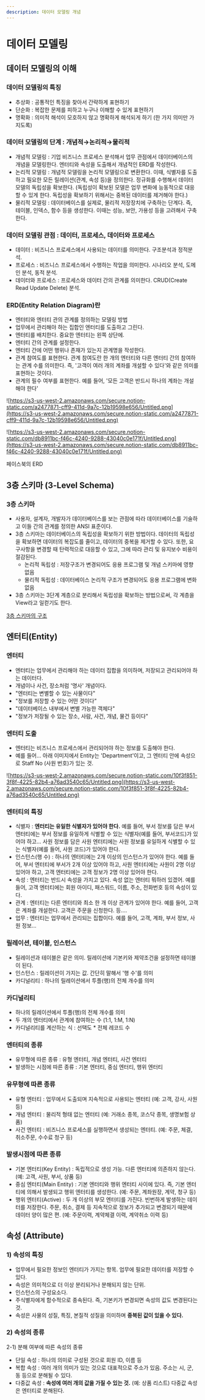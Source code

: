 ```yaml
---
description: 데이터 모델링 개념
---
```


# 데이터 모델링

## 데이터 모델링의 이해

### 데이터 모델링의 특징

* 추상화 : 공통적인 특징을 찾아서 간략하게 표현하기
* 단순화 : 복잡한 문제를 피하고 누구나 이해할 수 있게 표현하기
* 명확화 : 의미적 해석이 모호하지 않고 명확하게 해석되게 하기 \(한 가지 의미만 가지도록\)

### 데이터 모델링의 단계 : 개념적→논리적→물리적

* 개념적 모델링 : 기업 비즈니스 프로세스 분석해서 업무 관점에서 데이터베이스의 개념을 모델링한다. 엔터티와 속성을 도출해서 개념적인 ERD를 작성한다.
* 논리적 모델링 : 개념적 모델링을 논리적 모델링으로 변환한다. 이때, 식별자를 도출하고 필요한 모든 릴레이션\(관계, 속성 등\)을 정의한다. 정규화를 수행해서 데이터 모델의 독립성을 확보한다. \(독립성이 확보된 모델은 업무 변화에 능동적으로 대응할 수 있게 한다. 독립성을 확보하기 위해서는 중복된 데이터를 제거해야 한다.\)
* 물리적 모델링 : 데이터베이스를 실제로, 물리적 저장장치에 구축하는 단계다. 즉, 테이블, 인덱스, 함수 등을 생성한다. 이때는 성능, 보안, 가용성 등을 고려해서 구축한다.

### 데이터 모델링 관점 : 데이터, 프로세스, 데이터와 프로세스

* 데이터 : 비즈니스 프로세스에서 사용되는 데이터를 의미한다. 구조분석과 정적분석.
* 프로세스 : 비즈니스 프로세스에서 수행하는 작업을 의미한다. 시나리오 분석, 도메인 분석, 동적 분석.
* 데이터와 프로세스 : 프로세스와 데이터 간의 관계를 의미한다. CRUD\(Create Read Update Delete\) 분석.

### ERD\(Entity Relation Diagram\)란

* 엔터티와 엔터티 관의 관계를 정의하는 모델링 방법
* 업무에서 관리해야 하는 집합인 엔터티를 도출하고 그린다.
* 엔터티를 배치한다. 중요한 엔터티는 왼쪽 상단에.
* 엔터티 간의 관계를 설정한다.
* 엔터티 간에 어떤 행위나 존재가 있는지 관계명을 작성한다.
* 관계 참여도를 표현한다. 관계 참여도란 한 개의 엔터티와 다른 엔터티 간의 참여하는 관계 수를 의미한다. 즉, '고객이 여러 개의 계좌를 개설할 수 있다'와 같은 의미를 표현하는 것이다.
* 관계의 필수 여부를 표현한다. 예를 들어, '모든 고객은 반드시 하나의 계좌는 개설해야 한다'

![https://s3-us-west-2.amazonaws.com/secure.notion-static.com/a2477871-cff9-411d-9a7c-12b19598e656/Untitled.png](https://s3-us-west-2.amazonaws.com/secure.notion-static.com/a2477871-cff9-411d-9a7c-12b19598e656/Untitled.png)

![https://s3-us-west-2.amazonaws.com/secure.notion-static.com/db8911bc-f46c-4240-9288-43040c0e171f/Untitled.png](https://s3-us-west-2.amazonaws.com/secure.notion-static.com/db8911bc-f46c-4240-9288-43040c0e171f/Untitled.png)

페이스북의 ERD

## 3층 스키마 \(3-Level Schema\)

### 3층 스키마

* 사용자, 설계자, 개발자가 데이터베이스를 보는 관점에 따라 데이터베이스를 기술하고 이들 간의 관계를 정의한 ANSI 표준이다.
* 3층 스키마는 데이터베이스의 독립성을 확보하기 위한 방법이다. 데이터의 독립성을 확보하면 데이터의 복잡도를 줄이고, 데이터의 중복을 제거할 수 있다. 또한, 요구사항을 변경할 때 탄력적으로 대응할 수 있고, 그에 따라 관리 및 유지보수 비용이 절감된다.
  * 논리적 독립성 : 저장구조가 변경되어도 응용 프로그램 및 개념 스키마에 영향 없음
  * 물리적 독립성 : 데이터베이스 논리적 구조가 변경되어도 응용 프로그램에 변화 없음
* 3층 스키마는 3단계 계층으로 분리해서 독립성을 확보하는 방법으로써, 각 계층을 View라고 일컫기도 한다.

[3층 스키마의 구조](https://www.notion.so/8bc1803476074356a78d308515d33460)

## 엔터티\(Entity\)

### 엔터티

* 엔터티는 업무에서 관리해야 하는 데이터 집합을 의미하며, 저장되고 관리되어야 하는 데이터다.
* 개념이나 사건, 장소처럼 '명사' 개념이다.
* "엔터티는 변별할 수 있는 사물이다"
* "정보를 저장할 수 있는 어떤 것이다"
* "데이터베이스 내부에서 변별 가능한 객체다"
* "정보가 저장될 수 있는 장소, 사람, 사건, 개념, 물건 등이다"

### 엔터티 도출

* 엔터티는 비즈니스 프로세스에서 관리되어야 하는 정보를 도출해야 한다.
* 예를 들어... 아래 이미지에서 Entity는 'Department'이고, 그 엔터티 안에 속성으로 Staff No \(사원 번호\)가 있는 것.

![https://s3-us-west-2.amazonaws.com/secure.notion-static.com/10f3f851-3f8f-4225-82b4-a76ad3540c65/Untitled.png](https://s3-us-west-2.amazonaws.com/secure.notion-static.com/10f3f851-3f8f-4225-82b4-a76ad3540c65/Untitled.png)

### 엔터티의 특징

* 식별자 : **엔터티는 유일한 식별자가 있어야 한다.** 예를 들어, 부서 정보를 담은 부서 엔터티에는 부서 정보를 유일하게 식별할 수 있는 식별자\(예를 들어, 부서코드\)가 있어야 하고... 사원 정보를 담은 사원 엔터티에는 사원 정보를 유일하게 식별할 수 있는 식별자\(예를 들어, 사원 코드\)가 있어야 한다.
* 인스턴스\(행 수\) : 하나의 엔터티에는 2개 이상의 인스턴스가 있어야 한다. 예를 들어, 부서 엔터티에 부서가 2개 이상 있어야 하고, 사원 엔터티에는 사원이 2명 이상 있어야 하고, 고객 엔터티에는 고객 정보가 2명 이상 있어야 한다.
* 속성 : 엔터티는 반드시 속성을 가지고 있다. 속성 없는 엔터티 뭐하러 있겠어. 예를 들어, 고객 엔터티에는 회원 아이디, 패스워드, 이름, 주소, 전화번호 등의 속성이 있다.
* 관계 : 엔터티는 다른 엔터티와 최소 한 개 이상 관계가 있어야 한다. 예를 들어, 고객은 계좌를 개설한다. 고객은 주문을 신청한다. 등....
* 업무 : 엔터티는 업무에서 관리되는 집합이다. 예를 들어, 고객, 계좌, 부서 정보, 사원 정보...

### 릴레이션, 테이블, 인스턴스

* 릴레이션과 테이블은 같은 의미. 릴레이션에 기본키와 제약조건을 설정하면 테이블이 된다.
* 인스턴스 : 릴레이션이 가지는 값. 간단히 말해서 '행 수'를 의미
* 카디널리티 : 하나의 릴레이션에서 투플\(행\)의 전체 개수를 의미

### 카디널리티

* 하나의 릴레이션에서 투플\(행\)의 전체 개수를 의미
* 두 개의 엔터티에서 관계에 참여하는 수 \(1:1, 1:M, 1:N\)
* 카디널리티를 계산하는 식 : 선택도 \* 전체 레코드 수

### 엔터티의 종류

* 유무형에 따른 종류 : 유형 엔터티, 개념 엔터티, 사건 엔터티
* 발생하는 시점에 따른 종류 : 기본 엔터티, 중심 엔터티, 행위 엔터티

### 유무형에 따른 종류

* 유형 엔터티 : 업무에서 도출되며 지속적으로 사용되는 엔터티 \(예: 고객, 강사, 사원 등\)
* 개념 엔터티 : 물리적 형태 없는 엔터티 \(예: 거래소 종목, 코스닥 종목, 생명보험 상품\)
* 사건 엔터티 : 비즈니스 프로세스를 실행하면서 생성되는 엔터티. \(예: 주문, 체결, 취소주문, 수수료 청구 등\)

### 발생시점에 따른 종류

* 기본 엔터티\(Key Entity\) : 독립적으로 생성 가능. 다른 엔터티에 의존하지 않는다. \(예: 고객, 사원, 부서, 상품 등\)
* 중심 엔터티\(Main Entity\) : 기본 엔터티와 행위 엔터티 사이에 있다. 즉, 기본 엔터티에 의해서 발생되고 행위 엔터티를 생성한다. \(예: 주문, 계좌원장, 계약, 청구 등\)
* 행위 엔터티\(Active\) : 두 개 이상의 부모 엔터티를 가진다. 빈번하게 발생하는 데이터를 저장한다. 주문, 취소, 결제 등 지속적으로 정보가 추가되고 변경되기 때문에 데이터 양이 많은 편. \(예: 주문이력, 계약체결 이력, 계약취소 이력 등\)

## 속성 \(Attribute\)

### 1\) 속성의 특징

* 업무에서 필요한 정보인 엔터티가 가지는 항목. 업무에 필요한 데이터를 저장할 수 있다.
* 속성은 의미적으로 더 이상 분리되거나 분해되지 않는 단위.
* 인스턴스의 구성요소다.
* 주식별자에게 함수적으로 종속된다. 즉, 기본키가 변경되면 속성의 값도 변경된다는 것.
* 속성은 사물의 성질, 특징, 본질적 성질을 의미하며 **중복된 값이 있을 수 있다.**

### 2\) 속성의 종류

2-1\) 분해 여부에 따른 속성의 종류

* 단일 속성 : 하나의 의미로 구성된 것으로 회원 ID, 이름 등
* 복합 속성 : 여러 개의 의미가 있는 것으로 대표적으로 주소가 있음. 주소는 시, 군, 동 등으로 분해될 수 있다.
* 다중값 속성 : **속성에 여러 개의 값을 가질 수 있는 것.** \(예: 상품 리스트\) 다중값 속성은 엔터티로 분해된다.


